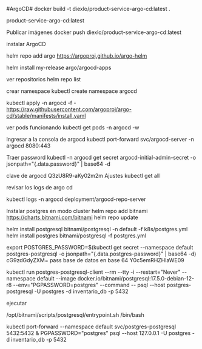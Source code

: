 #ArgoCD#
docker build -t diexlo/product-service-argo-cd:latest .

product-service-argo-cd:latest

Publicar imágenes
docker push diexlo/product-service-argo-cd:latest


instalar ArgoCD

helm repo add argo https://argoproj.github.io/argo-helm

 helm install my-release argo/argocd-apps

 ver repositorios 
 helm repo list

 crear namespace
 kubectl create namespace argocd

 kubectl apply -n argocd -f - https://raw.githubusercontent.com/argoproj/argo-cd/stable/manifests/install.yaml

ver pods funcionando 
kubectl get pods -n argocd -w

Ingresar a la consola de argocd
 kubectl port-forward svc/argocd-server -n argocd 8080:443

Traer password
kubectl -n argocd get secret argocd-initial-admin-secret -o jsonpath="{.data.password}" | base64 -d

clave de argocd 
Q3zU8R9-aKy02m2m
Ajustes
kubectl get all

revisar los logs de argo cd

kubectl logs -n argocd deployment/argocd-repo-server


Instalar postgres en modo cluster
helm repo add bitnami https://charts.bitnami.com/bitnami
helm repo update

helm install postgresql bitnami/postgresql -n default -f k8s/postgres.yml
helm install postgres bitnami/postgresql -f postgres.yml     


export POSTGRES_PASSWORD=$(kubectl get secret --namespace default postgres-postgresql -o jsonpath="{.data.postgres-password}" | base64 -d)
cG9zdGdyZXM=
pass base de datos en base 64
Y0c5emRHZHlaWE09

kubectl run postgres-postgresql-client --rm --tty -i --restart="Never" --namespace default --image docker.io/bitnami/postgresql:17.5.0-debian-12-r8 --env="PGPASSWORD=postgres" --command -- psql --host postgres-postgresql -U postgres -d inventario_db -p 5432

ejecutar 

/opt/bitnami/scripts/postgresql/entrypoint.sh /bin/bash

kubectl port-forward --namespace default svc/postgres-postgresql 5432:5432 & PGPASSWORD="postgres" psql --host 127.0.0.1 -U postgres -d inventario_db -p 5432


